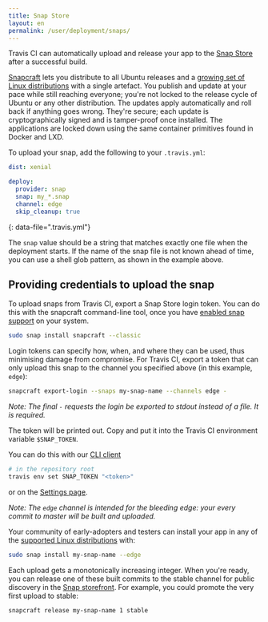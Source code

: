 ```yaml
---
title: Snap Store
layout: en
permalink: /user/deployment/snaps/
---
```


Travis CI can automatically upload and release your app to the [Snap Store](https://snapcraft.io) after a successful build.

[Snapcraft](https://snapcraft.io/) lets you distribute to all Ubuntu releases and a [growing set of Linux distributions](https://docs.snapcraft.io/core/install) with a single artefact. You publish and update at your pace while still reaching everyone; you're not locked to the release cycle of Ubuntu or any other distribution. The updates apply automatically and roll back if anything goes wrong. They're secure; each update is cryptographically signed and is tamper-proof once installed. The applications are locked down using the same container primitives found in Docker and LXD.

To upload your snap, add the following to your `.travis.yml`:

```yaml
dist: xenial

deploy:
  provider: snap
  snap: my_*.snap
  channel: edge
  skip_cleanup: true
```
{: data-file=".travis.yml"}

The `snap` value should be a string that matches exactly one file when the deployment starts.
If the name of the snap file is not known ahead of time, you can use a shell glob pattern, as shown
in the example above.

## Providing credentials to upload the snap

To upload snaps from Travis CI, export a Snap Store login token. You can do this with the snapcraft command-line tool, once you have [enabled snap support](https://docs.snapcraft.io/core/install) on your system.

```bash
sudo snap install snapcraft --classic
```

Login tokens can specify how, when, and where they can be used, thus minimising damage from compromise. For Travis CI, export a token that can only upload this snap to the channel you specified above (in this example, `edge`):

```bash
snapcraft export-login --snaps my-snap-name --channels edge -
```

_Note: The final `-` requests the login be exported to stdout instead of a file. It is required._

The token will be printed out. Copy and put it into the Travis CI environment variable `$SNAP_TOKEN`.

You can do this with our [CLI client](https://github.com/travis-ci/travis.rb#readme)

```bash
# in the repository root
travis env set SNAP_TOKEN "<token>"
```

or on the [Settings page](https://docs.travis-ci.com/user/environment-variables#defining-variables-in-repository-settings).

_Note: The `edge` channel is intended for the bleeding edge: your every commit to master will be built and uploaded._

Your community of early-adopters and testers can install your app in any of the [supported Linux distributions](https://docs.snapcraft.io/core/install) with:

```bash
sudo snap install my-snap-name --edge
```

Each upload gets a monotonically increasing integer. When you're ready, you can release one of these built commits to the stable channel for public discovery in the [Snap storefront](https://snapcraft.io/store). For example, you could promote the very first upload to stable:

```bash
snapcraft release my-snap-name 1 stable
```
